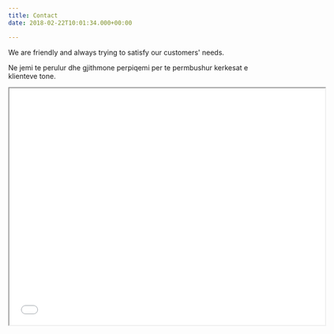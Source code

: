 ```yaml
---
title: Contact
date: 2018-02-22T10:01:34.000+00:00

---
```

We are friendly and always trying to satisfy our customers' needs.

Ne jemi te perulur dhe gjithmone perpiqemi per te permbushur kerkesat e klienteve tone.

<iframe src="[https://www.google.com/maps/d/embed?mid=1Zz2eODv6GpxNSFly1Sbu_fERkiA](https://www.google.com/maps/d/embed?mid=1Zz2eODv6GpxNSFly1Sbu_fERkiA "Filialet ")" width="640" height="480"></iframe>